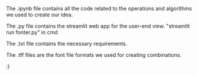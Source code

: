 The .ipynb file contains all the code related to the operations and algorithms we used to create our idea.

The .py file contains the streamlit web app for the user-end view.  "streamlit run fonter.py" in cmd

The .txt file contains the necessary requirements.

The .tff files are the font file formats we used for creating combinations.

:)
